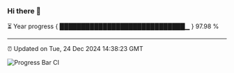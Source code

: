 ### Hi there 👋

⏳ Year progress { █████████████████████████████▁ } 97.98 %

---

⏰ Updated on Tue, 24 Dec 2024 14:38:23 GMT

![Progress Bar CI](https://github.com/IshwaranRudhara/GIT-ACTION/workflows/Progress%20Bar%20CI/badge.svg)
